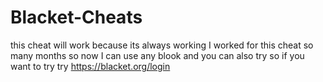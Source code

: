 # Blacket-Cheats
this cheat will work because its always working I worked for this cheat so many months so now I can use any blook and you can also try so if you want to try try
https://blacket.org/login
